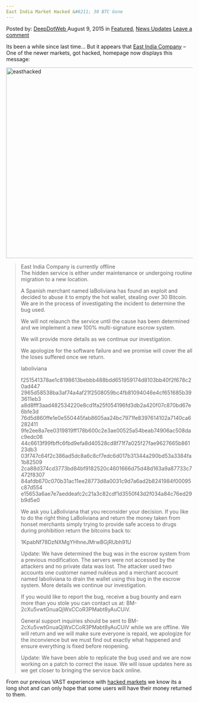 ```yaml
---
East India Market Hacked &#8211; 30 BTC Gone
---
```

<article class="post-listing post-11223 post type-post status-publish format-standard has-post-thumbnail hentry category-deepdot-news category-news-updates tag-1778 tag-btc tag-east tag-hacked tag-india tag-lost tag-market">
<div class="post-inner">
<p class="post-meta">
<span>Posted by: <a href="https://www.deepdotweb.com/author/admin/" title="">DeepDotWeb </a></span>
<span>August 9, 2015</span>
<span>in <a href="https://www.deepdotweb.com/category/deepdot-news/" rel="category tag">Featured</a>, <a href="https://www.deepdotweb.com/category/news-updates/" rel="category tag">News Updates</a></span>
<span><a href="https://www.deepdotweb.com/2015/08/09/east-india-market-hacked-30-btc-gone/#respond">Leave a comment</a></span>
</p>
<div class="clear"></div>
<div class="entry">
<p>Its been a while since last time&#8230; But it appears that <a href="https://www.deepdotweb.com/marketplace-directory/listing/east-india-company">East India Company</a> &#8211; One of the newer markets, got hacked, homepage now displays this message:</p>
<p><a href="https://www.deepdotweb.com/wp-content/uploads/2015/08/easthacked.png"><img class="aligncenter  wp-image-11225" src="https://www.deepdotweb.com/wp-content/uploads/2015/08/easthacked.png" alt="easthacked" width="1199" height="513" srcset="https://www.deepdotweb.com/wp-content/uploads/2015/08/easthacked.png 1900w, https://www.deepdotweb.com/wp-content/uploads/2015/08/easthacked-300x128.png 300w, https://www.deepdotweb.com/wp-content/uploads/2015/08/easthacked-1024x438.png 1024w" sizes="(max-width: 1199px) 100vw, 1199px" /></a></p>
<blockquote><p>East India Company is currently offline<br />
    The hidden service is either under maintenance or undergoing routine migration to a new location.</p>
<p>A Spanish merchant named laBoliviana has found an exploit and decided to abuse it to empty the hot wallet, stealing over 30 Bitcoin. We are in the process of investigating the incident to determine the bug used.</p>
<p>We will not relaunch the service until the cause has been determined and we implement a new 100% multi-signature escrow system.</p>
<p>We will provide more details as we continue our investigation.</p>
<p>We apologize for the software failure and we promise will cover the all the loses suffered once we return.</p>
<p>laboliviana</p>
<p>f251541378ae1c8198613bebbb488bdd651959174d8103bb40f2f678c20ad447<br />
    2965d58538ba3af74a4af21f2508059bc4fb81094046e4cf651685b393611eb3<br />
    a8d8fff3aad482534220e8cd1fa25f054196fd3db2a420f07c870bd67e6bfe3d<br />
    76d5d860ffe1e0e550445fab8605aa24bc7971fe8397614102a7140ca6282411<br />
    9fe2ee8a7ee0319819ff178b600c2e3ae00525a54beab74906ac508dac9edc06<br />
    44c6613f99fbffc6fbd9efa8d40528cd8f71f7a025f27fae9627665b86123db3<br />
    03f747c64f2c386ad5dc8a6c8cf7edc6d017b31344a290bd53a3384fa1b82509<br />
    2ca88d374cd3773bd84bf9182520c4601666d75d48d163a9a87733c7472f8307<br />
    84afdb670c070b31ac11ee28773d8a0031c9d7a6ad2b8241984f00095c87d554<br />
    e15653a6ae7e7aeddeafc2c21a3c82cdf1d3550f43d2f034a84c76ed29b9d5e0</p>
<p>We ask you LaBoliviana that you reconsider your decision. If you like to do the right thing LaBoliviana and return the money taken from honset merchants simply trying to provide safe access to drugs during prohibition return the bitcoins back to:</p>
<p>1KpabNf78DzNXMgYHhneJMrwBGjRUbh91U</p>
<p>Update: We have determined the bug was in the escrow system from a previous modification. The servers were not accessed by the attackers and no private data was lost. The attacker used two accounts one customer named nukleus and a merchant account named laboliviana to drain the wallet using this bug in the escrow system. More details we continue our investigation.</p>
<p>If you would like to report the bug, receive a bug bounty and earn more than you stole you can contact us at: BM-2cXu5vwtGnuaQjWxCCoR3PMabt8yAuCUiV.</p>
<p>General support inquiries should be sent to BM-2cXu5vwtGnuaQjWxCCoR3PMabt8yAuCUiV while we are offline. We will return and we will make sure everyone is repaid, we apologize for the inconvience but we must find out exactly what happened and ensure everything is fixed before reopening.</p>
<p>Update: We have been able to replicate the bug used and we are now working on a patch to correct the issue. We will issue updates here as we get closer to bringing the service back online.</p></blockquote>
<p>From our previous VAST experience with <a href="https://www.deepdotweb.com/?s=hacked">hacked markets</a> we know its a long shot and can only hope that some users will have their money returned to them.</p>
</div>
<span style="display:none"><a href="https://www.deepdotweb.com/tag/30/" rel="tag">30</a> <a href="https://www.deepdotweb.com/tag/btc/" rel="tag">btc</a> <a href="https://www.deepdotweb.com/tag/east/" rel="tag">east</a> <a href="https://www.deepdotweb.com/tag/hacked/" rel="tag">hacked</a> <a href="https://www.deepdotweb.com/tag/india/" rel="tag">india</a> <a href="https://www.deepdotweb.com/tag/lost/" rel="tag">lost</a> <a href="https://www.deepdotweb.com/tag/market/" rel="tag">market</a></span> <span style="display:none" class="updated">2015-08-09</span>
<div style="display:none" class="vcard author" itemprop="author" itemscope itemtype="http://schema.org/Person"><strong class="fn" itemprop="name">